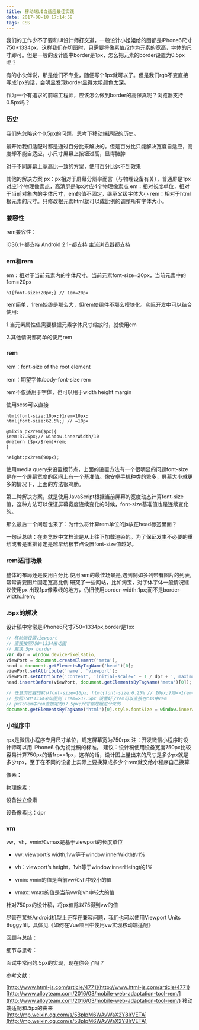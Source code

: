 ```yaml
---
title: 移动端UI自适应最佳实践
date: 2017-08-18 17:14:58
tags: CSS
---
```

我们的工作少不了要和UI设计师打交道，一般设计小姐姐给的图都是iPhone6尺寸750\*1334px，这样我们在切图时，只需要将像素值/2作为元素的宽高，字体的尺寸即可。但是一般的设计图中border是1px，怎么把元素的border设置为0.5px呢？

有的小伙伴说，那是他们不专业，随便写个1px就可以了。但是我们rgb不变直接写成1px的话，会明显发现border显得太粗颜色太深。

作为一个有追求的前端工程师，应该怎么做到border的高保真呢？浏览器支持0.5px吗？
<!-- more -->
### 历史
我们先忽略这个0.5px的问题，思考下移动端适配的历史。

最开始我们适配时都是通过百分比来解决的。但是百分比只能解决宽度自适应，高度却不能自适应，小尺寸屏幕上按钮过高，显得臃肿

对于不同屏幕上宽高比一致的方案，使用百分比达不到效果

其他的解决方案
px：px相对于屏幕分辨率而言（与物理设备有关），普通屏是1px对应1个物理像素点，高清屏是1px对应4个物理像素点
em：相对长度单位，相对于当前对象内的字体尺寸，em的值不固定，继承父级字体大小
rem：相对于html根元素的尺寸。只修改根元素html就可以成比例的调整所有字体大小。

### 兼容性

rem兼容性：

iOS6.1+都支持
Android 2.1+都支持
主流浏览器都支持

### em和rem

em：相对于当前元素内的字体尺寸。当前元素font-size=20px，当前元素中的1em=20px

```
h1{font-size:20px;} // 1em=20px
```

rem简单，1rem始终是那么大，但rem使组件不那么模块化。实际开发中可以结合使用:

1.当元素属性值需要根据元素字体尺寸缩放时，就使用em

2.其他情况都简单的使用rem

### rem

rem：font-size of the root element

rem：期望字体/body-font-size rem

rem不仅适用于字体，也可以用于width height margin

使用scss可以直接

```
html{font-size:10px;}1rem=10px;
html{font-size:62.5%;} // =10px

@mixin px2rem($px){
$rem:37.5px;// window.innerWidth/10
@return ($px/$rem)+rem;
}

height:px2rem(90px);
```

使用media query来设置根节点，上面的设置方法有一个很明显的问题font-size是在一个屏幕宽度的区间上有一个基准值。像安卓手机种类的繁多，屏幕大小就更多的情况下，上面的方法很鸡肋。

第二种解决方案，就是使用JavaScript根据当前屏幕的宽度动态计算font-size值，这种方法可以保证屏幕宽度连续变化的时候，font-size基准值也是连续变化的。

那么最后一个问题也来了：为什么将计算rem单位的js放在head标签里面？

一句话总结：在浏览器中文档流是从上往下加载渲染的。为了保证发生不必要的重绘或者是重排肯定是越早给根节点设置font-size值越好。

### rem适用场景

整体的布局还是使用百分比
使用rem的最佳场景是,遇到例如多列带有图片的列表,常常需要图片固定宽高比例
研究了一些网站，比如淘宝，对字体字体一般情况建议使用px
出现1px像素线的地方，仍旧使用border-width:1px;而不是border-width:.1rem;

### .5px的解决

设计稿中常常是iPhone6尺寸750\*1334px,border是1px

```javascript
// 移动端设置viewport
// 直接按照750*1334来切图
// 解决.5px border
var dpr = window.devicePixelRatio,
viewPort = document.createElement('meta'),
head = document.getElementsByTagName('head')[0];
viewPort.setAttribute('name', 'viewport');
viewPort.setAttribute('content', 'initial-scale=' + 1 / dpr + ', maximum-scale=' + 1 / dpr + ', minimum-scale=' + 1 / dpr + ', user-scalable=no');
head.insertBefore(viewPort, document.getElementsByTagName('meta')[0]);

// 任意浏览器的默认font-size=16px; html{font-size:6.25% // 10px;}则=>1rem=6.25%=10px;
// 按照750*1334来切图则 1rem=>37.5px 设置好了rem可以直接在css中rem
// pxToRem中rem直接定为37.5px;尺寸都是照这个来的
document.getElementsByTagName('html')[0].style.fontSize = window.innerWidth / 10 + 'px';
```

### 小程序中

rpx是微信小程序专用尺寸单位，规定屏幕宽为750rpx
注：开发微信小程序时设计师可以用 iPhone6 作为视觉稿的标准。
建议：设计稿使用设备宽度750px比较容易计算750px的话1rpx=1px，这样的话，设计图上量出来的尺寸是多少px就是多少rpx，至于在不同的设备上实际上要换算成多少个rem就交给小程序自己换算

像素：

物理像素：

设备独立像素

设备像素比：dpr

### vm

vw，vh，vmin和vmax是基于viewport的长度单位

* vw: viewport’s width,1vw等于window.innerWidth的1%

* vh：viewport’s height，1vh等于window.innerHeihgt的1%

* vmin: vmin的值是当前vw和vh中较小的值

* vmax: vmax的值是当前vw和vh中较大的值

针对750px的设计稿，将px值除以75得到vw的值

尽管在某些Android机型上还存在兼容问题，我们也可以使用Viewport Units Buggyfill，具体见《如何在Vue项目中使用vw实现移动端适配》

回顾与总结：



细节与思考：

面试中常问的.5px的实现，现在你会了吗？

参考文献：

[http://www.html-js.com/article/4771](http://www.html-js.com/article/4771)
[http://www.alloyteam.com/2016/03/mobile-web-adaptation-tool-rem/](http://www.alloyteam.com/2016/03/mobile-web-adaptation-tool-rem/)
移动端适配和.5px的由来[http://mp.weixin.qq.com/s/5BpIpM6WAvWaX2Y8IrVETA](http://mp.weixin.qq.com/s/5BpIpM6WAvWaX2Y8IrVETA)
